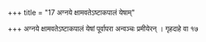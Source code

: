 +++
title = "17 अग्नये क्षामवतेऽष्टाकपालं येषाम्"

+++
अग्नये क्षामवतेऽष्टाकपालं येषां पूर्वापरा अन्वञ्चः प्रमीयेरन् । गृहदाहे वा १७